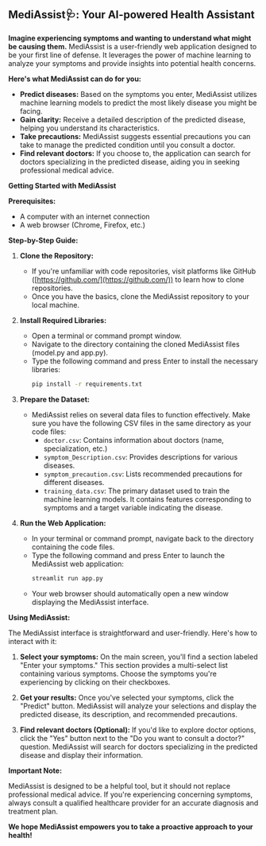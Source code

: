 ## MediAssist🩺: Your AI-powered Health Assistant

**Imagine experiencing symptoms and wanting to understand what might be causing them.** MediAssist is a user-friendly web application designed to be your first line of defense. It leverages the power of machine learning to analyze your symptoms and provide insights into potential health concerns. 

**Here's what MediAssist can do for you:**

* **Predict diseases:** Based on the symptoms you enter, MediAssist utilizes machine learning models to predict the most likely disease you might be facing.
* **Gain clarity:** Receive a detailed description of the predicted disease, helping you understand its characteristics.
* **Take precautions:** MediAssist suggests essential precautions you can take to manage the predicted condition until you consult a doctor. 
* **Find relevant doctors:** If you choose to, the application can search for doctors specializing in the predicted disease, aiding you in seeking professional medical advice.

**Getting Started with MediAssist**

**Prerequisites:**

* A computer with an internet connection
* A web browser (Chrome, Firefox, etc.)

**Step-by-Step Guide:**

1. **Clone the Repository:** 
   - If you're unfamiliar with code repositories, visit platforms like GitHub ([https://github.com/](https://github.com/)) to learn how to clone repositories. 
   - Once you have the basics, clone the MediAssist repository to your local machine.

2. **Install Required Libraries:**
   - Open a terminal or command prompt window.
   - Navigate to the directory containing the cloned MediAssist files (model.py and app.py).
   - Type the following command and press Enter to install the necessary libraries:
     ```bash
     pip install -r requirements.txt
     ```

3. **Prepare the Dataset:**
   - MediAssist relies on several data files to function effectively. Make sure you have the following CSV files in the same directory as your code files:
      * `doctor.csv`: Contains information about doctors (name, specialization, etc.)
      * `symptom_Description.csv`: Provides descriptions for various diseases.
      * `symptom_precaution.csv`: Lists recommended precautions for different diseases.
      * `training_data.csv`: The primary dataset used to train the machine learning models. It contains features corresponding to symptoms and a target variable indicating the disease.

4. **Run the Web Application:**
   - In your terminal or command prompt, navigate back to the directory containing the code files.
   - Type the following command and press Enter to launch the MediAssist web application:
     ```bash
     streamlit run app.py
     ```
   - Your web browser should automatically open a new window displaying the MediAssist interface.

**Using MediAssist:**

The MediAssist interface is straightforward and user-friendly. Here's how to interact with it:

1. **Select your symptoms:** On the main screen, you'll find a section labeled "Enter your symptoms." This section provides a multi-select list containing various symptoms. Choose the symptoms you're experiencing by clicking on their checkboxes.

2. **Get your results:** Once you've selected your symptoms, click the "Predict" button. MediAssist will analyze your selections and display the predicted disease, its description, and recommended precautions.

3. **Find relevant doctors (Optional):** If you'd like to explore doctor options, click the "Yes" button next to the "Do you want to consult a doctor?" question. MediAssist will search for doctors specializing in the predicted disease and display their information.

**Important Note:**

MediAssist is designed to be a helpful tool, but it should not replace professional medical advice. If you're experiencing concerning symptoms, always consult a qualified healthcare provider for an accurate diagnosis and treatment plan.

**We hope MediAssist empowers you to take a proactive approach to your health!**
